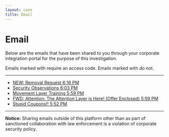 ```yaml
---
layout: case
title: Email
---
```

<div class="content" data-view="email">
    <h1 class="uppercase">Email</h1>
    <p>Below are the emails that have been shared to you through your corporate integration portal for the purpose of this investigation.</p>
    <p>Emails marked with <i class="fa fa-lock"></i> require an access code. Emails marked with <i class="fa fa-envelope-o"></i> do not.</p>
    <hr>
    <ul class="nonlist">
        <li id="email-removal" class="email-holder hidden">
            <a href="../secure/removal" class="email">
                <i class="fa fa-lock"></i>
                <span> NEW: Removal Request</span>
                <span class="email-time">6:16 PM</span>
            </a>
        </li>
        <li class="email-holder">
            <a href="../document/observations" class="email">
                <i class="fa fa-envelope-o"></i>
                <span> Security Observations</span>
                <span class="email-time">6:03 PM</span>
            </a>
        </li>
        <li class="email-holder">
            <a href="../secure/training" class="email">
                <i class="fa fa-lock"></i>
                <span> Movement Layer Training</span>
                <span class="email-time">5:59 PM</span>
            </a>
        </li>
        <li class="email-holder">
            <a href="../secure/offer" class="email">
                <i class="fa fa-lock"></i>
                <span> FWD: Attention: The Attention Layer is Here! (Offer Enclosed)</span>
                <span class="email-time">5:59 PM</span>
            </a>
        </li>
        <li class="email-holder">
            <a href="../document/coupons" class="email">
                <i class="fa fa-envelope-o"></i>
                <span> Stupid Coupons!!</span>
                <span class="email-time">5:52 PM</span>
            </a>
        </li>
    </ul>
    <hr>
    <p><strong>Notice:</strong> Sharing emails outside of this platform other than as part of sanctioned collaboration with law enforcement is a violation of corporate security policy.</p>
</div>